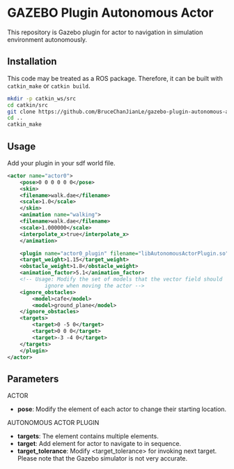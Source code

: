 # GAZEBO Plugin Autonomous Actor

This repository is Gazebo plugin for actor to navigation in simulation environment autonomously.  

## Installation

This code may be treated as a ROS package. Therefore, it can be built with `catkin_make` or `catkin build`.

```bash
mkdir -p catkin_ws/src
cd catkin/src
git clone https://github.com/BruceChanJianLe/gazebo-plugin-autonomous-actor.git
cd ..
catkin_make
```

## Usage

Add your plugin in your sdf world file.  

```xml
<actor name="actor0">
    <pose>0 0 0 0 0 0</pose>
    <skin>
    <filename>walk.dae</filename>
    <scale>1.0</scale>
    </skin>
    <animation name="walking">
    <filename>walk.dae</filename>
    <scale>1.000000</scale>
    <interpolate_x>true</interpolate_x>
    </animation>

    <plugin name="actor0_plugin" filename="libAutonomousActorPlugin.so">
    <target_weight>1.15</target_weight>
    <obstacle_weight>1.8</obstacle_weight>
    <animation_factor>5.1</animation_factor>
    <!-- Usage: Modify the set of models that the vector field should
            ignore when moving the actor -->
    <ignore_obstacles>
        <model>cafe</model>
        <model>ground_plane</model>
    </ignore_obstacles>
    <targets>
        <target>0 -5 0</target>
        <target>0 0 0</target>
        <target>-3 -4 0</target>
    </targets>
    </plugin>
</actor>
```

## Parameters

ACTOR  
- **pose**: Modify the <pose> element of each actor to change their starting location.

AUTONOMOUS ACTOR PLUGIN
- **targets**: The <targets> element contains multiple <target> elements.
- **target**: Add <target> element for actor to navigate to in sequence.
- **target_tolerance**: Modify <target_tolerance> for invoking next target. Please note that the Gazebo simulator is not very accurate.
